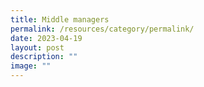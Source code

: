 ```yaml
---
title: Middle managers
permalink: /resources/category/permalink/
date: 2023-04-19
layout: post
description: ""
image: ""
---
```

